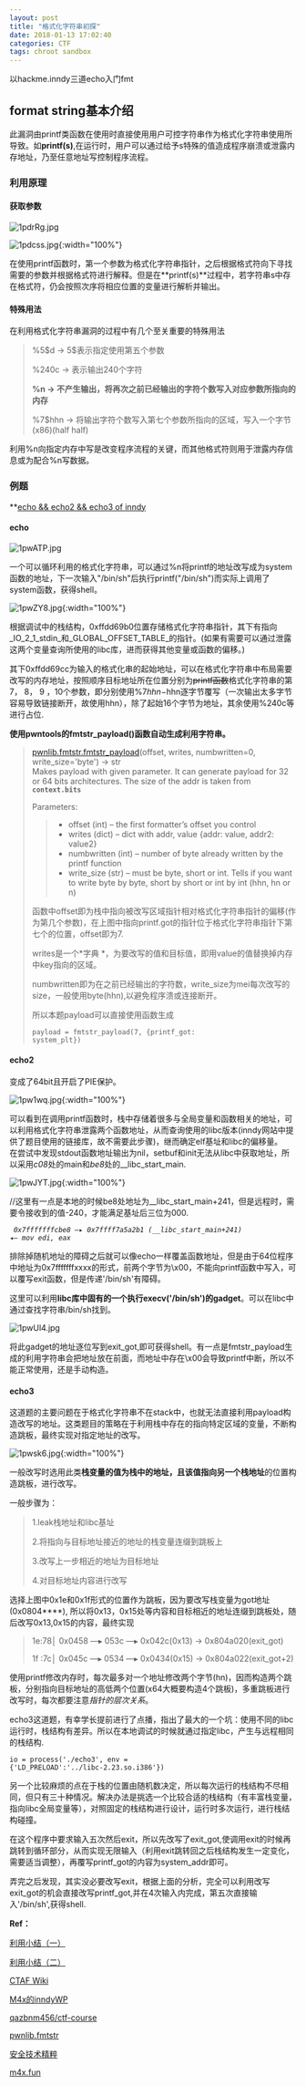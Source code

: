 ```yaml
---
layout: post
title: "格式化字符串初探"
date: 2018-01-13 17:02:40
categories: CTF
tags: chroot sandbox
---
```


以hackme.inndy三道echo入门fmt

## format string基本介绍

此漏洞由printf类函数在使用时直接使用用户可控字符串作为格式化字符串使用所导致。如**printf(s)**,在运行时，用户可以通过给予s特殊的值造成程序崩溃或泄露内存地址，乃至任意地址写控制程序流程。
### 利用原理  
#### 获取参数
![1pdrRg.jpg](https://s2.ax1x.com/2020/01/18/1pdrRg.jpg)

![1pdcss.jpg](https://s2.ax1x.com/2020/01/18/1pdcss.jpg){:width="100%"}

在使用printf函数时，第一个参数为格式化字符串指针，之后根据格式符向下寻找需要的参数并根据格式符进行解释。但是在**printf(s)**过程中，若字符串s中存在格式符，仍会按照次序将相应位置的变量进行解析并输出。  

#### 特殊用法  
在利用格式化字符串漏洞的过程中有几个至关重要的特殊用法  
> %5\$d -> 5$表示指定使用第五个参数 
>
> %240c -> 表示输出240个字符 
>
> **%n -> 不产生输出，将再次之前已经输出的字符个数写入对应参数所指向的内存**  
>
> %7$hhn -> 将输出字符个数写入第七个参数所指向的区域，写入一个字节(x86)(half half)  

利用%n向指定内存中写是改变程序流程的关键，而其他格式符则用于泄露内存信息或为配合%n写数据。  

### 例题　　

**[echo && echo2 && echo3 of inndy](https://github.com/JX-Zhang98/MyStudy/tree/master/inndy/format_string)

#### echo

![1pwATP.jpg](https://s2.ax1x.com/2020/01/18/1pwATP.jpg)

一个可以循环利用的格式化字符串，可以通过%n将printf的地址改写成为system函数的地址，下一次输入"/bin/sh"后执行printf("/bin/sh")而实际上调用了system函数，获得shell。

![1pwZY8.jpg](https://s2.ax1x.com/2020/01/18/1pwZY8.jpg){:width="100%"}

根据调试中的栈结构，0xffdd69b0位置存储格式化字符串指针，其下有指向\_IO\_2\_1\_stdin\_和\_GLOBAL\_OFFSET\_TABLE\_的指针。(如果有需要可以通过泄露这两个变量查询所使用的libc库，进而获得其他变量或函数的偏移。)

其下0xffdd69cc为输入的格式化串的起始地址，可以在格式化字符串中布局需要改写的内存地址，按照顺序目标地址所在位置分别为~~printf函数~~格式化字符串的第7， 8， 9 ，10个参数，即分别使用%7$hhn-%10$hhn逐字节覆写（一次输出太多字节容易导致链接断开，故使用hhn），除了起始16个字节为地址，其余使用%240c等进行占位.

**使用pwntools的fmtstr_payload()函数自动生成利用字符串。**  

> [pwnlib.fmtstr.fmtstr\_payload](http://docs.pwntools.com/en/stable/fmtstr.html)(offset, writes, numbwritten=0, write_size='byte') → str  
> Makes payload with given parameter. It can generate payload for 32 or 64 bits architectures. The size of the addr is taken from **<code>context.bits</code>**  
>
> Parameters:
>
> > - offset (int) – the first formatter’s offset you control  
> > - writes (dict) – dict with addr, value {addr: value, addr2: value2}  
> > - numbwritten (int) – number of byte already written by the printf function  
> > - write\_size (str) – must be byte, short or int. Tells if you want to write byte by byte, short by short or int by int (hhn, hn or n)  
>
> 函数中offset即为栈中指向被改写区域指针相对格式化字符串指针的偏移(作为第几个参数)，在上图中指向printf.got的指针位于格式化字符串指针下第七个的位置，offset即为7.  
>
> writes是一个*字典	*，为要改写的值和目标值，即用value的值替换掉内存中key指向的区域。  
>
> numbwritten即为在之前已经输出的字符数，write_size为mei每次改写的size，一般使用byte(hhn),以避免程序溃或连接断开。  
>
> 所以本题payload可以直接使用函数生成  
>
> <code>payload = fmtstr_payload(7, {printf_got: system_plt})</code>

#### echo2

变成了64bit且开启了PIE保护。

![1pw1wq.jpg](https://s2.ax1x.com/2020/01/18/1pw1wq.jpg){:width="100%"}

可以看到在调用printf函数时，栈中存储着很多与全局变量和函数相关的地址，可以利用格式化字符串泄露两个函数地址，从而查询使用的libc版本(inndy网站中提供了题目使用的链接库，故不需要此步骤)，继而确定elf基址和libc的偏移量。  
在尝试中发现stdout函数地址输出为nil，setbuf和init无法从libc中获取地址，所以采用*c08*处的main和*be8*处的\_\_libc\_start\_main.

![1pwJYT.jpg](https://s2.ax1x.com/2020/01/18/1pwJYT.jpg){:width="100%"}

//这里有一点是本地的时候be8处地址为\_\_libc\_start\_main+241，但是远程时，需要令接收到的值-240，才能满足基址后三位为000.  

*<code>  0x7fffffffcbe8 —▸ 0x7ffff7a5a2b1 (__libc_start_main+241) ◂— mov    edi, eax </code>*  

排除掉随机地址的障碍之后就可以像echo一样覆盖函数地址，但是由于64位程序中地址为0x7fffffffxxxx的形式，前两个字节为\\x00，不能向printf函数中写入，可以覆写exit函数，但是传递'/bin/sh'有障碍。 

这里可以利用**libc库中固有的一个执行execv('/bin/sh')的gadget**。可以在libc中通过查找字符串/bin/sh找到。

![1pwUl4.jpg](https://s2.ax1x.com/2020/01/18/1pwUl4.jpg)

将此gadget的地址逐位写到exit\_got,即可获得shell。有一点是fmtstr\_payload生成的利用字符串会把地址放在前面，而地址中存在\\x00会导致printf中断，所以不能正常使用，还是手动构造。

#### echo3

这道题的主要问题在于格式化字符串不在stack中，也就无法直接利用payload构造改写的地址。这类题目的策略在于利用栈中存在的指向特定区域的变量，不断构造跳板，最终实现对指定地址的改写。 

![1pwsk6.jpg](https://s2.ax1x.com/2020/01/18/1pwsk6.jpg){:width="100%"}

一般改写时选用此类**栈变量的值为栈中的地址，且该值指向另一个栈地址**的位置构造跳板，进行改写。  

一般步骤为：  

> 1.leak栈地址和libc基址  
>
> 2.将指向与目标地址接近的地址的栈变量连缀到跳板上  
>
> 3.改写上一步相近的地址为目标地址
>
> 4.对目标地址内容进行改写

选择上图中0x1e和0x1f形式的位置作为跳板，因为要改写栈变量为got地址(0x0804\*\*\*\*),  所以将0x13，0x15处等内容和目标相近的地址连缀到跳板处，随后改写0x13,0x15的内容，最终实现   

>  1e:78│ 0x0458 —▸ 053c —▸ 0x042c(0x13) -> 0x804a020(exit_got)
>
>  1f :7c│ 0x045c —▸ 0534 —▸ 0x0434(0x15) -> 0x804a022(exit_got+2)   

使用printf修改内存时，每次最多对一个地址修改两个字节(hn)，因而构造两个跳板，分别指向目标地址的高低两个位置(x64大概要构造4个跳板)，多重跳板进行改写时，每次都要注意*指针的层次关系*。

echo3这道题，有幸学长提前进行了点播，指出了最大的一个坑：使用不同的libc运行时，栈结构有差异。所以在本地调试的时候就通过指定libc，产生与远程相同的栈结构.  

<code>io = process('./echo3', env = {'LD\_PRELOAD':'../libc-2.23.so.i386'})</code>

另一个比较麻烦的点在于栈的位置由随机数决定，所以每次运行的栈结构不尽相同，但只有三十种情况。解决办法是挑选一个比较合适的栈结构（有丰富栈变量，指向libc全局变量等），对照固定的栈结构进行设计，运行时多次运行，进行栈结构碰撞。  

在这个程序中要求输入五次然后exit，所以先改写了exit\_got,使调用exit的时候再跳转到循环部分，从而实现无限输入（利用exit跳转回之后栈结构发生一定变化，需要适当调整），再覆写printf\_got的内容为system\_addr即可。  

弄完之后发现，其实没必要改写exit，根据上面的分析，完全可以利用改写exit\_got的机会直接改写printf\_got,并在4次输入内完成，第五次直接输入'/bin/sh',获得shell.

**Ref：**

[利用小结（一）](https://www.anquanke.com/post/id/85785)  

[利用小结（二）](https://www.anquanke.com/post/id/85817)  

[CTAF Wiki](https://ctf-wiki.github.io/ctf-wiki/pwn/fmtstr/fmtstr_exploit/)  

[M4x的inndyWP](https://www.cnblogs.com/WangAoBo/p/hackme_inndy_writeup.html#_label6)  

[qazbnm456/ctf-course](https://github.com/qazbnm456/ctf-course/blob/master/slides/w4/format-string.md)  

[pwnlib.fmtstr](http://docs.pwntools.com/en/stable/fmtstr.html)  

[安全技术精粹](https://paper.seebug.org/246/)  

[m4x.fun](http://m4x.fun/post/hitcon-training-writeup/)  

